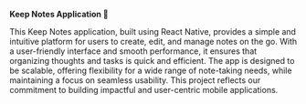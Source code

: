 
**Keep Notes Application 📝**



This Keep Notes application, built using React Native, provides a simple and intuitive platform for users to create, edit, and manage notes on the go. With a user-friendly interface and smooth performance, it ensures that organizing thoughts and tasks is quick and efficient. The app is designed to be scalable, offering flexibility for a wide range of note-taking needs, while maintaining a focus on seamless usability. This project reflects our commitment to building impactful and user-centric mobile applications.
